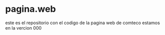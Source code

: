 # pagina.web

este es el repositorio con el codigo de la pagina web de comteco
estamos en la vercion 000
